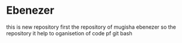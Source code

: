 # Ebenezer
this is new repository
first the repository of mugisha ebenezer 
so the repository it help to oganisetion of code pf git bash
